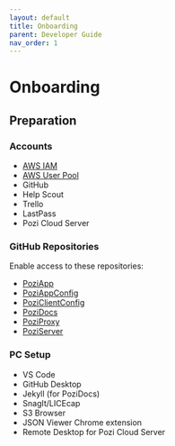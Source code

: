 ```yaml
---
layout: default
title: Onboarding
parent: Developer Guide
nav_order: 1
---
```


# Onboarding

## Preparation

### Accounts

* [AWS IAM](https://docs.aws.amazon.com/IAM/latest/UserGuide/id_users_create.html)
* [AWS User Pool](https://ap-southeast-2.console.aws.amazon.com/cognito/users/?region=ap-southeast-2#/pool/ap-southeast-2_2JRzJo7Xe/users?_k=lj0ppt)
* GitHub
* Help Scout
* Trello
* LastPass
* Pozi Cloud Server

### GitHub Repositories

Enable access to these repositories:

* [PoziApp](https://github.com/pozi/PoziApp/settings/access)
* [PoziAppConfig](https://github.com/pozi/PoziAppConfig/settings/access)
* [PoziClientConfig](https://github.com/pozi/PoziClientConfig/settings/access)
* [PoziDocs](https://github.com/pozi/PoziDocs/settings/access)
* [PoziProxy](https://github.com/pozi/PoziProxy/settings/access)
* [PoziServer](https://github.com/pozi/PoziServer/settings/access)

### PC Setup

* VS Code
* GitHub Desktop
* Jekyll (for PoziDocs)
* SnagIt/LICEcap
* S3 Browser
* JSON Viewer Chrome extension
* Remote Desktop for Pozi Cloud Server

